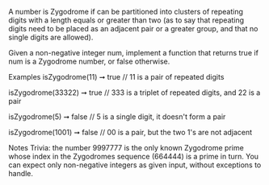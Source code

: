 A number is Zygodrome if can be partitioned into clusters of repeating digits with a length equals or greater than two (as to say that repeating digits need to be placed as an adjacent pair or a greater group, and that no single digits are allowed).

Given a non-negative integer num, implement a function that returns true if num is a Zygodrome number, or false otherwise.

Examples
isZygodrome(11) ➞ true
// 11 is a pair of repeated digits

isZygodrome(33322) ➞ true
// 333 is a triplet of repeated digits, and 22 is a pair

isZygodrome(5) ➞ false
// 5 is a single digit, it doesn't form a pair

isZygodrome(1001) ➞ false
// 00 is a pair, but the two 1's are not adjacent

Notes
Trivia: the number 9997777 is the only known Zygodrome prime whose index in the Zygodromes sequence (664444) is a prime in turn.
You can expect only non-negative integers as given input, without exceptions to handle.